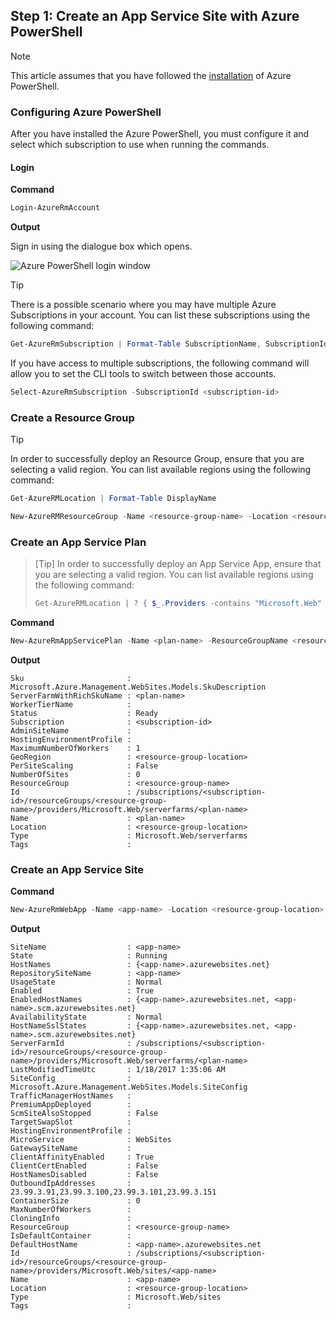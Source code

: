 ## Step 1: Create an App Service Site with Azure PowerShell

> [!NOTE]
> This article assumes that you have followed the [installation](https://www.microsoft.com/web/handlers/webpi.ashx/getinstaller/WindowsAzurePowershellGet.3f.3f.3fnew.appids) of Azure PowerShell.

### Configuring Azure PowerShell

After you have installed the Azure PowerShell, you must configure it and select which subscription to use when running the commands.

#### Login

**Command**

```powershell
Login-AzureRmAccount
```

**Output**

Sign in using the dialogue box which opens.

![Azure PowerShell login window](media/app-service-powershell-create-site/app-service-powershell-login-screen.png)

> [!TIP]
> There is a possible scenario where you may have multiple Azure Subscriptions in your account. You can list these subscriptions using the following command:
> ```powershell
> Get-AzureRmSubscription | Format-Table SubscriptionName, SubscriptionId
> ```
>
> If you have access to multiple subscriptions, the following command will allow you to set the CLI tools to switch between those accounts.
> ```powershell
> Select-AzureRmSubscription -SubscriptionId <subscription-id>
> ```
> <p></p>

### Create a Resource Group

> [!TIP]
> In order to successfully deploy an Resource Group, ensure that you are selecting a valid region. You can list available regions using the following command:
>
> ```powershell
> Get-AzureRMLocation | Format-Table DisplayName
> ```
> <p></p>

```powershell
New-AzureRMResourceGroup -Name <resource-group-name> -Location <resource-group-location>
```

### Create an App Service Plan

> [Tip]
> In order to successfully deploy an App Service App, ensure that you are selecting a valid region. You can list available regions using the following command:
>
> ```powershell
> Get-AzureRMLocation | ? { $_.Providers -contains "Microsoft.Web" } | Format-Table DisplayName
> ```
> <p></p>

**Command**

```powershell
New-AzureRmAppServicePlan -Name <plan-name> -ResourceGroupName <resource-group-name> -Location <resource-group-location>
```

**Output**

```text
Sku                       : Microsoft.Azure.Management.WebSites.Models.SkuDescription
ServerFarmWithRichSkuName : <plan-name>
WorkerTierName            :
Status                    : Ready
Subscription              : <subscription-id>
AdminSiteName             :
HostingEnvironmentProfile :
MaximumNumberOfWorkers    : 1
GeoRegion                 : <resource-group-location>
PerSiteScaling            : False
NumberOfSites             : 0
ResourceGroup             : <resource-group-name>
Id                        : /subscriptions/<subscription-id>/resourceGroups/<resource-group-name>/providers/Microsoft.Web/serverfarms/<plan-name>
Name                      : <plan-name>
Location                  : <resource-group-location>
Type                      : Microsoft.Web/serverfarms
Tags                      :

```

### Create an App Service Site

**Command**

```powershell
New-AzureRmWebApp -Name <app-name> -Location <resource-group-location> -AppServicePlan <plan-name> -ResourceGroupName <resource-group-name>
```

**Output**

```text
SiteName                  : <app-name>
State                     : Running
HostNames                 : {<app-name>.azurewebsites.net}
RepositorySiteName        : <app-name>
UsageState                : Normal
Enabled                   : True
EnabledHostNames          : {<app-name>.azurewebsites.net, <app-name>.scm.azurewebsites.net}
AvailabilityState         : Normal
HostNameSslStates         : {<app-name>.azurewebsites.net, <app-name>.scm.azurewebsites.net}
ServerFarmId              : /subscriptions/<subscription-id>/resourceGroups/<resource-group-name>/providers/Microsoft.Web/serverfarms/<plan-name>
LastModifiedTimeUtc       : 1/18/2017 1:35:06 AM
SiteConfig                : Microsoft.Azure.Management.WebSites.Models.SiteConfig
TrafficManagerHostNames   :
PremiumAppDeployed        :
ScmSiteAlsoStopped        : False
TargetSwapSlot            :
HostingEnvironmentProfile :
MicroService              : WebSites
GatewaySiteName           :
ClientAffinityEnabled     : True
ClientCertEnabled         : False
HostNamesDisabled         : False
OutboundIpAddresses       : 23.99.3.91,23.99.3.100,23.99.3.101,23.99.3.151
ContainerSize             : 0
MaxNumberOfWorkers        :
CloningInfo               :
ResourceGroup             : <resource-group-name>
IsDefaultContainer        :
DefaultHostName           : <app-name>.azurewebsites.net
Id                        : /subscriptions/<subscription-id>/resourceGroups/<resource-group-name>/providers/Microsoft.Web/sites/<app-name>
Name                      : <app-name>
Location                  : <resource-group-location>
Type                      : Microsoft.Web/sites
Tags                      :
```